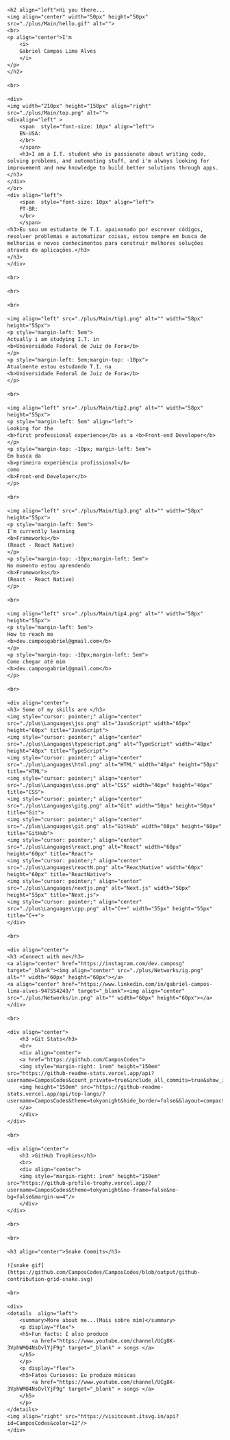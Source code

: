     <h2 align="left">Hi you there...
    <img align="center" width="50px" height="50px" src="./plus/Main/hello.gif" alt="">
    <br>
    <p align="center">I'm
        <i>
        Gabriel Campos Lima Alves
        </i>
    </p>
    </h2>

    <br>

    <div>
    <img width="210px" height="150px" align="right" src="./plus/Main/top.png" alt="">
    <divalign="left" >
        <span  style="font-size: 10px" align="left">
        EN-USA:
        </br>
        </span>
        <h3>I am a I.T. student who is passionate about writing code, solving problems, and automating stuff, and i'm always looking for improvement and new knowledge to build better solutions through apps.</h3>
    </div>
    </br>
    <div align="left">
        <span  style="font-size: 10px" align="left">
        PT-BR:
        </br>
        </span>
    <h3>Eu sou um estudante de T.I. apaixonado por escrever códigos, resolver problemas e automatizar coisas, estou sempre em busca de melhorias e novos conhecimentos para construir melhores soluções através de aplicações.</h3>
    </h3>
    </div>

    <br>

    <hr>

    <br>

    <img align="left" src="./plus/Main/tip1.png" alt="" width="58px" height="55px">
    <p style="margin-left: 5em">
    Actually i am studying I.T. in
    <b>Universidade Federal de Juiz de Fora</b>
    </p>
    <p style="margin-left: 5em;margin-top: -10px">
    Atualmente estou estudando T.I. na
    <b>Universidade Federal de Juiz de Fora</b>
    </p>

    <br>

    <img align="left" src="./plus/Main/tip2.png" alt="" width="58px" height="55px">
    <p style="margin-left: 5em" align="left">
    Looking for the
    <b>first professional experience</b> as a <b>Front-end Developer</b>
    </p>
    <p style="margin-top: -10px; margin-left: 5em">
    Em busca da
    <b>primeira experiência profissional</b>
    como
    <b>Front-end Developer</b>
    </p>

    <br>

    <img align="left" src="./plus/Main/tip3.png" alt="" width="58px" height="55px">
    <p style="margin-left: 5em">
    I’m currently learning
    <b>Frameworks</b>
    (React - React Native)
    </p>
    <p style="margin-top: -10px;margin-left: 5em">
    No momento estou aprendendo
    <b>Frameworks</b>
    (React - React Native)
    </p>

    <br>

    <img align="left" src="./plus/Main/tip4.png" alt="" width="58px" height="55px">
    <p style="margin-left: 5em">
    How to reach me
    <b>dev.camposgabriel@gmail.com</b>
    </p>
    <p style="margin-top: -10px;margin-left: 5em">
    Como chegar até mim
    <b>dev.camposgabriel@gmail.com</b>
    </p>

    <br>

    <div align="center">
    <h3> Some of my skills are </h3>
    <img style="cursor: pointer;" align="center" src="./plus\Languages\jss.png" alt="JavaScript" width="65px" height="60px" title="JavaScript">
    <img style="cursor: pointer;" align="center" src="./plus\Languages\typescript.png" alt="TypeScript" width="48px" height="48px" title="TypeScript">
    <img style="cursor: pointer;" align="center" src="./plus\Languages\html.png" alt="HTML" width="46px" height="50px" title="HTML">
    <img style="cursor: pointer;" align="center" src="./plus\Languages\css.png" alt="CSS" width="46px" height="46px" title="CSS">
    <img style="cursor: pointer;" align="center" src="./plus\Languages\gitg.png" alt="Git" width="50px" height="50px" title="Git">
    <img style="cursor: pointer;" align="center" src="./plus\Languages\git.png" alt="GitHub" width="60px" height="60px" title="GitHub">
    <img style="cursor: pointer;" align="center" src="./plus\Languages\react.png" alt="React" width="60px" height="60px" title="React">
    <img style="cursor: pointer;" align="center" src="./plus\Languages\reactN.png" alt="ReactNative" width="60px" height="60px" title="ReactNative">
    <img style="cursor: pointer;" align="center" src="./plus\Languages/nextjs.png" alt="Next.js" width="50px" height="55px" title="Next.js">
    <img style="cursor: pointer;" align="center" src="./plus\Languages\cpp.png" alt="C++" width="55px" height="55px" title="C++">
    </div>

    <br>

    <div align="center">
    <h3 >Connect with me</h3>
    <a align="center" href="https://instagram.com/dev.camposg" target="_blank"><img align="center" src="./plus/Networks/ig.png" alt="" width="60px" height="60px"></a>
    <a align="center" href="https://www.linkedin.com/in/gabriel-campos-lima-alves-947554249/" target="_blank"><img align="center" src="./plus/Networks/in.png" alt="" width="60px" height="60px"></a>
    </div>

    <br>

    <div align="center">
        <h3 >Git Stats</h3>
        <br>
        <div align="center">
        <a href="https://github.com/CamposCodes">
        <img style="margin-right: 1rem" height="150em" src="https://github-readme-stats.vercel.app/api?username=CamposCodes&count_private=true&include_all_commits=true&show_icons=true&theme=tokyonight&hide_border=false&show_owner=true"/>
        <img height="150em" src="https://github-readme-stats.vercel.app/api/top-langs/?username=CamposCodes&theme=tokyonight&hide_border=false&&layout=compact"/>
        </a>
        </div>
    </div>

    <br>

    <div align="center">
        <h3 >GitHub Trophies</h3>
        <br>
        <div align="center">
        <img style="margin-right: 1rem" height="150em" src="https://github-profile-trophy.vercel.app/?username=CamposCodes&theme=tokyonight&no-frame=false&no-bg=false&margin-w=4"/>
        </div>
    </div>

    <br>

    <br>

    <h3 align="center">Snake Commits</h3>

    ![snake gif](https://github.com/CamposCodes/CamposCodes/blob/output/github-contribution-grid-snake.svg)

    <br>

    <div>
    <details  align="left">
        <summary>More about me...(Mais sobre mim)</summary>
        <p display="flex">
        <h5>Fun facts: I also produce
            <a href="https://www.youtube.com/channel/UCg8K-3VphWMQ4NsOvlYjF9g" target="_blank" > songs </a>
        </h5>
        </p>
        <p display="flex">
        <h5>Fatos Curiosos: Eu produzo músicas
            <a href="https://www.youtube.com/channel/UCg8K-3VphWMQ4NsOvlYjF9g" target="_blank" > songs </a>
        </h5>
        </p>
    </details>
    <img align="right" src="https://visitcount.itsvg.in/api?id=CamposCodes&color=12"/>
    </div>
